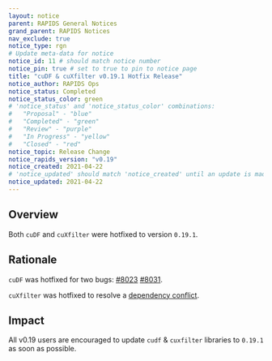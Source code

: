 ```yaml
---
layout: notice
parent: RAPIDS General Notices
grand_parent: RAPIDS Notices
nav_exclude: true
notice_type: rgn
# Update meta-data for notice
notice_id: 11 # should match notice number
notice_pin: true # set to true to pin to notice page
title: "cuDF & cuXfilter v0.19.1 Hotfix Release"
notice_author: RAPIDS Ops
notice_status: Completed
notice_status_color: green
# 'notice_status' and 'notice_status_color' combinations:
#   "Proposal" - "blue"
#   "Completed" - "green"
#   "Review" - "purple"
#   "In Progress" - "yellow"
#   "Closed" - "red"
notice_topic: Release Change
notice_rapids_version: "v0.19"
notice_created: 2021-04-22
# 'notice_updated' should match 'notice_created' until an update is made
notice_updated: 2021-04-22
---
```


## Overview

Both `cuDF` and `cuXfilter` were hotfixed to version `0.19.1`.

## Rationale

`cuDF` was hotfixed for two bugs: [#8023](https://github.com/rapidsai/cudf/issues/8023) [#8031](https://github.com/rapidsai/cudf/pull/8031).

`cuXfilter` was hotfixed to resolve a [dependency conflict](https://github.com/rapidsai/cuxfilter/pull/271).

## Impact

All v0.19 users are encouraged to update `cudf` & `cuxfilter` libraries to `0.19.1` as soon as possible.
